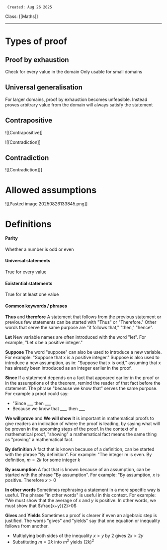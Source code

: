 	 Created: Aug 26 2025
Class: [[Maths]] 
- - -
# Types of proof
## Proof by exhaustion
Check for every value in the domain
Only usable for small domains

## Universal generalisation
For larger domains, proof by exhaustion becomes unfeasible. Instead proves arbitrary value from the domain will always satisfy the statement  

## Contrapositive
![[Contrapositive]]


![[Contradiction]]
	
## Contradiction
![[Contradiction]]]

# Allowed assumptions
![[Pasted image 20250826133845.png]]

# Definitions
#### Parity
Whether a number is odd or even
#### Universal statements
True for every value
#### Existential statements
True for at least one value

#### Common keywords / phrases
**Thus** and **therefore**
A statement that follows from the previous statement or previous few statements can be started with "Thus" or "Therefore."
Other words that serve the same purpose are "it follows that," "then," "hence".

**Let**
New variable names are often introduced with the word "let". For example, "Let x
be a positive integer."

**Suppose**
The word "suppose" can also be used to introduce a new variable. For example: "Suppose that x is a positive integer." Suppose is also used to introduce a new assumption, as in: "Suppose that x is odd," assuming that x has already been introduced as an integer earlier in the proof.

**Since**
If a statement depends on a fact that appeared earlier in the proof or in the assumptions of the theorem, remind the reader of that fact before the statement. The phrase "because we know that" serves the same purpose. For example a proof could say:
- "Since ___ then ___
- Because we know that \_\_\_, then ___

**We will prove** and **We will show**
It is important in mathematical proofs to give readers an indication of where the proof is leading, by saying what will be proven in the upcoming steps of the proof. In the context of a mathematical proof, "showing" a mathematical fact means the same thing as "proving" a mathematical fact.

**By definition**
A fact that is known because of a definition, can be started with the phrase "By definition". For example: "The integer m is even. By definition, $m=2k$ for some integer  $k$

**By assumption**
A fact that is known because of an assumption, can be started with the phrase "By assumption". For example: "By assumption, $x$ is positive. Therefore $x>0$

**In other words**
Sometimes rephrasing a statement in a more specific way is useful. The phrase "in other words" is useful in this context. For example: "We must show that the average of $x$
and $y$ is positive. In other words, we must show that $\frac{x+y}{2}>0$ 

**Gives** and **Yields**
Sometimes a proof is clearer if even an algebraic step is justified. The words "gives" and "yields" say that one equation or inequality follows from another.
- Multiplying both sides of the inequality $x>y$ by $2$ gives $2x>2y$
- Substituting $m=2k$ into $m^2$ yields $(2k)^2$ 